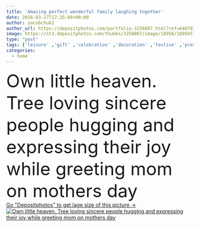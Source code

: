 ```yaml
---
title: 'Amazing perfect wonderful family laughing together'
date: 2018-03-27T17:35:04+00:00
author: yacobchuk1
author_url: https://depositphotos.com/portfolio-3258807.html?ref=64678756
image: https://st3.depositphotos.com/thumbs/3258807/image/18956/189565716/api_thumb_450.jpg?forcejpeg=true
type: "post"
tags: ['leisure' ,'gift' ,'celebration' ,'decoration' ,'festive' ,'present' ,'surprise' ,'love' ,'sunlight' ,'happiness' ,'joy' ,'spring' ,'morning' ,'cute' ,'sunshine' ,'flowers' ,'warm' ,'breakfast' ,'child' ,'family' ,'care' ,'creativity' ,'bed' ,'childhood' ,'bouquet' ,'pink' ,'adorable' ,'home' ,'emotions' ,'development' ,'together' ,'attention' ,'greetings' ,'daughter' ,'congratulations' ,'bedroom' ,'mother' ,'parent' ,'mom' ,'dad' ,'father' ,'balloons' ,'values' ,'girly' ,'upbringing' ,'close up' ,'wake up' ,'mothers day' ,'millennial' ]
categories: 
  - home
---
```

<div aling="center">
            <font size="60"> Own little heaven. Tree loving sincere people hugging and expressing their joy while greeting mom on mothers day</font>   
</div>
<div>
    <a href='https://st3.depositphotos.com/thumbs/3258807/image/18956/189565716/api_thumb_450.jpg?forcejpeg=true?ref=64678756' target=_blank > Go "Depositphotos" to get lage size of this picture ->
        <img href='https://st3.depositphotos.com/thumbs/3258807/image/18956/189565716/api_thumb_450.jpg?forcejpeg=true?ref=64678756' src='https://st3.depositphotos.com/3258807/18956/i/950/depositphotos_189565716-stock-photo-amazing-perfect-wonderful-family-laughing.jpg?forcejpeg=true' alt='Own little heaven. Tree loving sincere people hugging and expressing their joy while greeting mom on mothers day' >
    </a>
</div>
